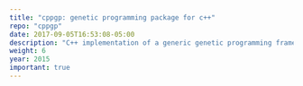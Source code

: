 ```yaml
---
title: "cppgp: genetic programming package for c++"
repo: "cppgp"
date: 2017-09-05T16:53:08-05:00
description: "C++ implementation of a generic genetic programming framework."
weight: 6
year: 2015
important: true
---
```

